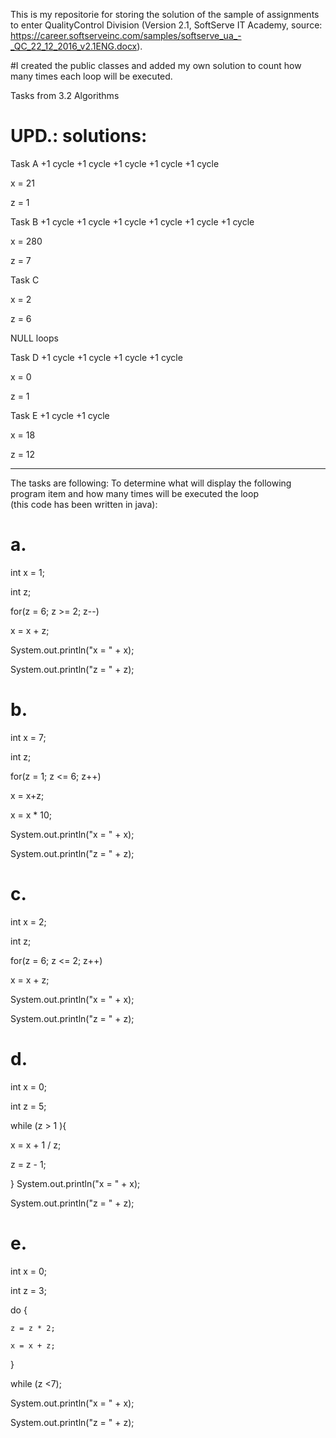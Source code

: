 This is my repositorie for storing the solution of the sample of assignments to enter QualityControl Division (Version 2.1, 
SoftServe IT Academy, source: https://career.softserveinc.com/samples/softserve_ua_-_QC_22_12_2016_v2.1ENG.docx).

#I created the public classes and added my own solution to count how many times each loop will be executed.

Tasks from 3.2 Algorithms

# UPD.: solutions:
Task A
+1 cycle
+1 cycle
+1 cycle
+1 cycle
+1 cycle

x = 21

z = 1

Task B
+1 cycle
+1 cycle
+1 cycle
+1 cycle
+1 cycle
+1 cycle

x = 280

z = 7

Task C

x = 2

z = 6

NULL loops

Task D
+1 cycle
+1 cycle
+1 cycle
+1 cycle

x = 0

z = 1

Task E
+1 cycle
+1 cycle

x = 18

z = 12


---
The tasks are following:
To determine what will display the following program item and how many times will be executed the loop  
(this code has been written in java): 

# a.
int x = 1;

int z; 

for(z = 6; z >= 2; z--)

x = x + z;

System.out.println("x = " + x);

System.out.println("z = " + z);


# b.  
int x = 7;

int z;

for(z = 1; z <= 6; z++)

x =  x+z; 

x = x * 10; 

System.out.println("x = " + x); 

System.out.println("z = " + z); 

 
# c.  
int x = 2; 

int z; 

for(z = 6; z <= 2; z++) 

x = x + z;  

System.out.println("x = " + x); 

System.out.println("z = " + z); 

 
# d.  
int x = 0; 

int z = 5; 

while (z > 1 ){ 

x = x + 1 / z; 

z = z - 1; 

  } 
System.out.println("x = " + x); 

System.out.println("z = " + z); 

 
# e.  
int x = 0; 

int z = 3; 

  do { 
  
    z = z * 2; 
    
    x = x + z; 
    
} 

while (z <7); 

System.out.println("x = " + x); 

System.out.println("z = " + z);


